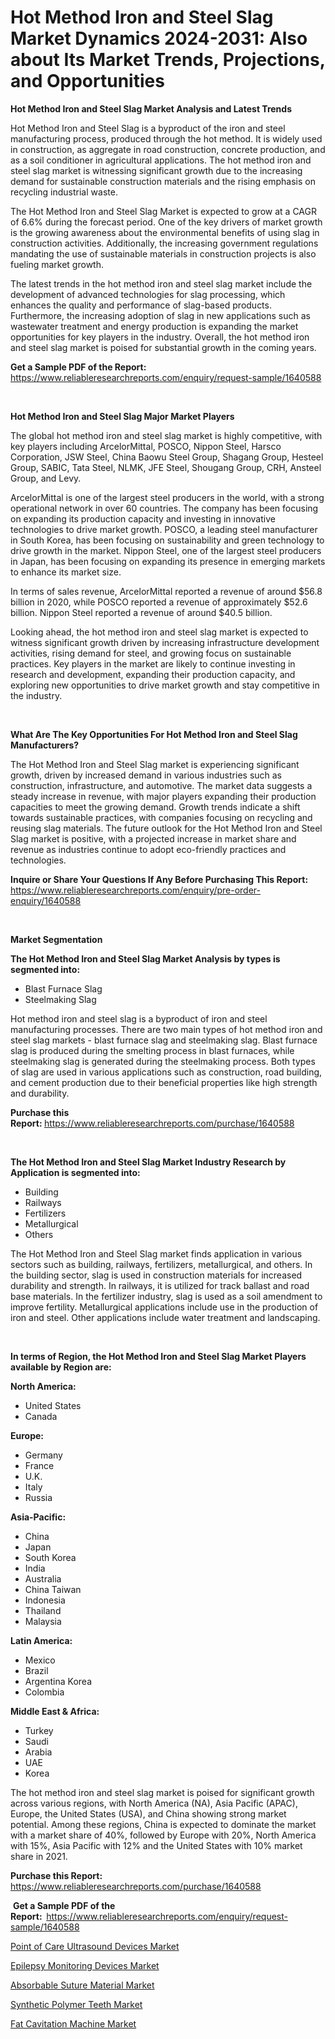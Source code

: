 <p><h1>Hot Method Iron and Steel Slag Market Dynamics 2024-2031: Also about Its Market Trends, Projections, and Opportunities</h1></p><p><strong>Hot Method Iron and Steel Slag Market Analysis and Latest Trends</strong></p>
<p><p>Hot Method Iron and Steel Slag is a byproduct of the iron and steel manufacturing process, produced through the hot method. It is widely used in construction, as aggregate in road construction, concrete production, and as a soil conditioner in agricultural applications. The hot method iron and steel slag market is witnessing significant growth due to the increasing demand for sustainable construction materials and the rising emphasis on recycling industrial waste.</p><p>The Hot Method Iron and Steel Slag Market is expected to grow at a CAGR of 6.6% during the forecast period. One of the key drivers of market growth is the growing awareness about the environmental benefits of using slag in construction activities. Additionally, the increasing government regulations mandating the use of sustainable materials in construction projects is also fueling market growth.</p><p>The latest trends in the hot method iron and steel slag market include the development of advanced technologies for slag processing, which enhances the quality and performance of slag-based products. Furthermore, the increasing adoption of slag in new applications such as wastewater treatment and energy production is expanding the market opportunities for key players in the industry. Overall, the hot method iron and steel slag market is poised for substantial growth in the coming years.</p></p>
<p><strong>Get a Sample PDF of the Report:&nbsp;</strong> <a href="https://www.reliableresearchreports.com/enquiry/request-sample/1640588">https://www.reliableresearchreports.com/enquiry/request-sample/1640588</a></p>
<p>&nbsp;</p>
<p><strong>Hot Method Iron and Steel Slag Major Market Players</strong></p>
<p><p>The global hot method iron and steel slag market is highly competitive, with key players including ArcelorMittal, POSCO, Nippon Steel, Harsco Corporation, JSW Steel, China Baowu Steel Group, Shagang Group, Hesteel Group, SABIC, Tata Steel, NLMK, JFE Steel, Shougang Group, CRH, Ansteel Group, and Levy.</p><p>ArcelorMittal is one of the largest steel producers in the world, with a strong operational network in over 60 countries. The company has been focusing on expanding its production capacity and investing in innovative technologies to drive market growth. POSCO, a leading steel manufacturer in South Korea, has been focusing on sustainability and green technology to drive growth in the market. Nippon Steel, one of the largest steel producers in Japan, has been focusing on expanding its presence in emerging markets to enhance its market size.</p><p>In terms of sales revenue, ArcelorMittal reported a revenue of around $56.8 billion in 2020, while POSCO reported a revenue of approximately $52.6 billion. Nippon Steel reported a revenue of around $40.5 billion.</p><p>Looking ahead, the hot method iron and steel slag market is expected to witness significant growth driven by increasing infrastructure development activities, rising demand for steel, and growing focus on sustainable practices. Key players in the market are likely to continue investing in research and development, expanding their production capacity, and exploring new opportunities to drive market growth and stay competitive in the industry.</p></p>
<p>&nbsp;</p>
<p><strong>What Are The Key Opportunities For Hot Method Iron and Steel Slag Manufacturers?</strong></p>
<p><p>The Hot Method Iron and Steel Slag market is experiencing significant growth, driven by increased demand in various industries such as construction, infrastructure, and automotive. The market data suggests a steady increase in revenue, with major players expanding their production capacities to meet the growing demand. Growth trends indicate a shift towards sustainable practices, with companies focusing on recycling and reusing slag materials. The future outlook for the Hot Method Iron and Steel Slag market is positive, with a projected increase in market share and revenue as industries continue to adopt eco-friendly practices and technologies.</p></p>
<p><strong>Inquire or Share Your Questions If Any Before Purchasing This Report:</strong> <a href="https://www.reliableresearchreports.com/enquiry/pre-order-enquiry/1640588">https://www.reliableresearchreports.com/enquiry/pre-order-enquiry/1640588</a></p>
<p>&nbsp;</p>
<p><strong>Market Segmentation</strong></p>
<p><strong>The Hot Method Iron and Steel Slag Market Analysis by types is segmented into:</strong></p>
<p><ul><li>Blast Furnace Slag</li><li>Steelmaking Slag</li></ul></p>
<p><p>Hot method iron and steel slag is a byproduct of iron and steel manufacturing processes. There are two main types of hot method iron and steel slag markets - blast furnace slag and steelmaking slag. Blast furnace slag is produced during the smelting process in blast furnaces, while steelmaking slag is generated during the steelmaking process. Both types of slag are used in various applications such as construction, road building, and cement production due to their beneficial properties like high strength and durability.</p></p>
<p><strong>Purchase this Report:&nbsp;</strong><a href="https://www.reliableresearchreports.com/purchase/1640588">https://www.reliableresearchreports.com/purchase/1640588</a></p>
<p>&nbsp;</p>
<p><strong>The Hot Method Iron and Steel Slag Market Industry Research by Application is segmented into:</strong></p>
<p><ul><li>Building</li><li>Railways</li><li>Fertilizers</li><li>Metallurgical</li><li>Others</li></ul></p>
<p><p>The Hot Method Iron and Steel Slag market finds application in various sectors such as building, railways, fertilizers, metallurgical, and others. In the building sector, slag is used in construction materials for increased durability and strength. In railways, it is utilized for track ballast and road base materials. In the fertilizer industry, slag is used as a soil amendment to improve fertility. Metallurgical applications include use in the production of iron and steel. Other applications include water treatment and landscaping.</p></p>
<p>&nbsp;</p>
<p><strong>In terms of Region, the Hot Method Iron and Steel Slag Market Players available by Region are:</strong></p>
<p>
    <p> <strong> North America: </strong>
        <ul>
            <li>United States</li>
            <li>Canada</li>
        </ul>
        </p> 
    <p> <strong> Europe: </strong>
        <ul>
            <li>Germany</li>
            <li>France</li>
            <li>U.K.</li>
            <li>Italy</li>
            <li>Russia</li>
        </ul>
        </p> 
    <p> <strong> Asia-Pacific: </strong>
        <ul>
            <li>China</li>
            <li>Japan</li>
            <li>South Korea</li>
            <li>India</li>
            <li>Australia</li>
            <li>China Taiwan</li>
            <li>Indonesia</li>
            <li>Thailand</li>
            <li>Malaysia</li>
        </ul>
        </p> 
    <p> <strong> Latin America: </strong>
        <ul>
            <li>Mexico</li>
            <li>Brazil</li>
            <li>Argentina Korea</li>
            <li>Colombia</li>
        </ul>
        </p> 
    <p> <strong> Middle East & Africa: </strong>
        <ul>
            <li>Turkey</li>
            <li>Saudi</li>
            <li>Arabia</li>
            <li>UAE</li>
            <li>Korea</li>
        </ul>
    </p>
    </p>
<p><p>The hot method iron and steel slag market is poised for significant growth across various regions, with North America (NA), Asia Pacific (APAC), Europe, the United States (USA), and China showing strong market potential. Among these regions, China is expected to dominate the market with a market share of 40%, followed by Europe with 20%, North America with 15%, Asia Pacific with 12% and the United States with 10% market share in 2021.</p></p>
<p><strong>Purchase this Report: </strong><a href="https://www.reliableresearchreports.com/purchase/1640588">https://www.reliableresearchreports.com/purchase/1640588</a></p>
<p>&nbsp;<strong>Get a Sample PDF of the Report:&nbsp;&nbsp;</strong><a href="https://www.reliableresearchreports.com/enquiry/request-sample/1640588">https://www.reliableresearchreports.com/enquiry/request-sample/1640588</a></p>
<p><strong></strong></p>
<p><p><a href="https://medium.com/@royalmiller09/point-of-care-ultrasound-devices-market-research-report-its-history-and-forecast-2024-to-2031-0b34bfa6524b">Point of Care Ultrasound Devices Market</a></p><p><a href="https://medium.com/p/93a6afb18390/edit">Epilepsy Monitoring Devices Market</a></p><p><a href="https://medium.com/@donaldortega4f/decoding-absorbable-suture-material-market-metrics-market-share-trends-and-growth-patterns-9a6bb8eb4e97">Absorbable Suture Material Market</a></p><p><a href="https://medium.com/p/6c06f7aa9a01/edit">Synthetic Polymer Teeth Market</a></p><p><a href="https://medium.com/@donaldortega4f/fat-cavitation-machine-market-size-reveals-the-best-marketing-channels-in-global-industry-425c31227636">Fat Cavitation Machine Market</a></p></p>